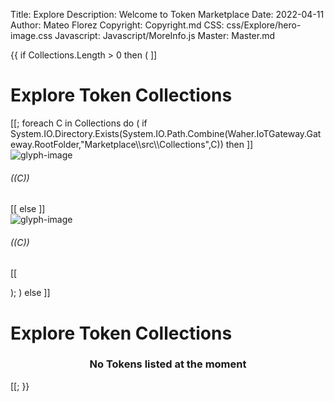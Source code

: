 Title: Explore
Description: Welcome to Token Marketplace
Date: 2022-04-11
Author: Mateo Florez
Copyright: Copyright.md
CSS: css/Explore/hero-image.css
Javascript: Javascript/MoreInfo.js
Master: Master.md

<div style='display:none' id = "collections">
{{ 
    Collections := select distinct Type 
		from 
			Waher.Service.IoTBroker.Marketplace.AuctionItem
		where 
			Type != null 
		and 
			Processed = null
		and 
			Expires  > Now
		order by Type;

}}
</div>

{{
if Collections.Length > 0 then
(
]]<div class="hero-image mt-0">
	<div class="hero-image-gradient"></div>
	<div class="container hero-text">
    	<h1>Explore Token Collections</h1>
    </div>
</div>
<div class = "container">
<div class="zone grid-wrapper">
[[;
foreach C in Collections
do  
(  
	if System.IO.Directory.Exists(System.IO.Path.Combine(Waher.IoTGateway.Gateway.RootFolder,"Marketplace\\src\\Collections",C)) then
		]]<div class="shadow card m-2 token_zone" style="width: 13rem;" onclick="moreInfo('((HtmlAttributeEncode(C) ))', '((HtmlAttributeEncode(" ") ))' )">
			<img class="card-img-top collection-token-img" src="https://mateo.lab.tagroot.io/Marketplace/src/Collections/((C))/Images/tokenImage.png" alt="glyph-image"/>
			<div class= "card-body">
				<h6 class="card-title">((C))</h6>
			</div>
		</div>
		[[
	else
		]]<div class="shadow card m-2 token_zone" style="width: 13rem;" onclick="moreInfo('((HtmlAttributeEncode("Default") ))', '((HtmlAttributeEncode(C) ))' )">
			<img class="card-img-top collection-token-img" src="https://mateo.lab.tagroot.io/Marketplace/src/Collections/Default/Images/tokenImage.png" alt="glyph-image"/>
			<div class= "card-body">
				<h6 class="card-title">((C))</h6>
			</div>
		</div>
		[[
		
);
)
else 
]]<div class="hero-image mt-0">
	<div class="hero-image-gradient"></div>
	<div class="hero-text">
    	<h1>Explore Token Collections</h1>
    </div>
</div>
<div class="container">
	<div class="token-basic-info token-description-container">
		<div class="token-title">
			<div>
				<h3 class= "default-blue" style= "text-align: center;">No Tokens listed at the moment</h3>
			</div>
		</div>
	</div>
</div>
[[;
}}
</div>
</div>
